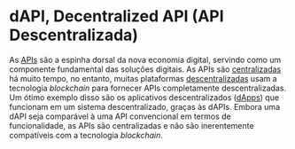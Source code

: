 # dAPI, Decentralized API (API Descentralizada)

As [APIs](API.md) são a espinha dorsal da nova economia digital, servindo como um componente fundamental das soluções digitais. As APIs são [centralizadas](Centraliza%C3%A7%C3%A3o.md) há muito tempo, no entanto, muitas plataformas [descentralizadas](Descentralizado.md) usam a tecnologia _blockchain_ para fornecer APIs completamente descentralizadas. Um ótimo exemplo disso são os aplicativos descentralizados ([dApps](dApp.md)) que funcionam em um sistema descentralizado, graças às dAPIs. Embora uma dAPI seja comparável à uma API convencional em termos de funcionalidade, as APIs são centralizadas e não são inerentemente compatíveis com a tecnologia _blockchain_.

